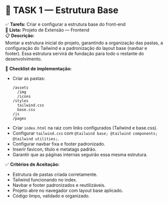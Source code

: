 # 🧱 TASK 1 — Estrutura Base

✅ **Tarefa:** Criar e configurar a estrutura base do front-end  
📂 **Lista:** Projeto de Extensão — Frontend  
📋 **Descrição:**  
Montar a estrutura inicial do projeto, garantindo a organização das pastas, a configuração do Tailwind e a padronização do layout base (navbar e footer). Essa estrutura servirá de fundação para todo o restante do desenvolvimento.  

🔧 **Checklist de implementação:**  
- Criar as pastas:
  ```
  /assets
    /img
    /icons
  /styles
    tailwind.css
    base.css
  /js
  /pages
  ```
- Criar `index.html` na raiz com links configurados (Tailwind e base.css).  
- Configurar `tailwind.css` com `@tailwind base; @tailwind components; @tailwind utilities;`.  
- Configurar navbar fixa e footer padronizado.  
- Inserir favicon, título e metatags padrão.  
- Garantir que as páginas internas seguirão essa mesma estrutura.

✅ **Critérios de Aceitação:**  
- Estrutura de pastas criada corretamente.  
- Tailwind funcionando no index.  
- Navbar e footer padronizados e reutilizáveis.  
- Projeto abre no navegador com layout base aplicado.  
- Código limpo, validado e organizado.
